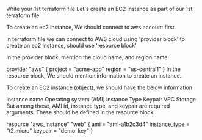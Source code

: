 Write your 1st terraform file
Let's create an EC2 instance as part of our 1st terraform file

To create an ec2 instance, We should connect to aws account first

in terraform file we can connect to AWS cloud using 'provider block' to create an ec2 instance, should use 'resource block'

In the provider block, mention the cloud name, and region name

provider "aws" {
project = "acme-app"
region  = "us-central1"
}
In the resource block, We should mention information to create an instance.

To create an EC2 instance (object), we should have the below information

Instance name
Operating system (AMI)
instance Type
Keypair
VPC
Storage
But among these, AMI id, instance type, and keypair are required arguments. These should be defined in the resource block

 resource "aws_instance" "web" {
  ami           = "ami-a1b2c3d4"
  instance_type = "t2.micro"
  keypair       = "demo_key"
 }